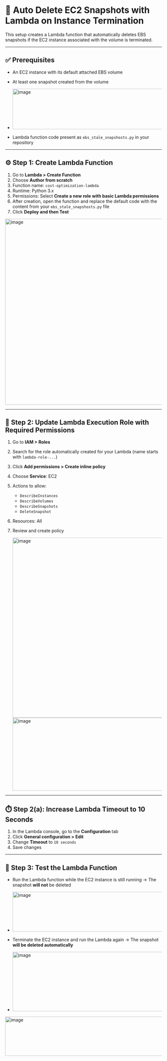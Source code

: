 # 🧹 Auto Delete EC2 Snapshots with Lambda on Instance Termination

This setup creates a Lambda function that automatically deletes EBS snapshots if the EC2 instance associated with the volume is terminated.

---

## ✅ Prerequisites

- An EC2 instance with its default attached EBS volume
- At least one snapshot created from the volume
- <img width="940" height="130" alt="image" src="https://github.com/user-attachments/assets/5a91dd3d-65e9-4a68-82be-7bae4d7600ab" />

- Lambda function code present as `ebs_stale_snapshosts.py` in your repository

---

## ⚙️ Step 1: Create Lambda Function

1. Go to **Lambda > Create Function**
2. Choose **Author from scratch**
3. Function name: `cost-optimization-lambda`
4. Runtime: Python 3.x
5. Permissions: Select **Create a new role with basic Lambda permissions**
6. After creation, open the function and replace the default code with the content from your `ebs_stale_snapshosts.py` file
7. Click **Deploy and then Test** 

<img width="1514" height="598" alt="image" src="https://github.com/user-attachments/assets/d53303cd-e192-43ff-b692-434258dec207" />

---

## 🔐 Step 2: Update Lambda Execution Role with Required Permissions

1. Go to **IAM > Roles**
2. Search for the role automatically created for your Lambda (name starts with `lambda-role-...`)
3. Click **Add permissions > Create inline policy**
4. Choose **Service**: EC2
5. Actions to allow:
   - `DescribeInstances`
   - `DescribeVolumes`
   - `DescribeSnapshots`
   - `DeleteSnapshot`
6. Resources: All
7. Review and create policy

   <img width="1501" height="579" alt="image" src="https://github.com/user-attachments/assets/c5fe95bc-9a58-46bb-ab6a-b75c9db03cd9" />

   <img width="940" height="235" alt="image" src="https://github.com/user-attachments/assets/04400d80-df6e-4ea7-8f15-3f802aeeec92" />

   


---

## ⏱️ Step 2(a): Increase Lambda Timeout to 10 Seconds

1. In the Lambda console, go to the **Configuration** tab
2. Click **General configuration > Edit**
3. Change **Timeout** to `10 seconds`
4. Save changes

---

## 🧪 Step 3: Test the Lambda Function

- Run the Lambda function while the EC2 instance is still running → The snapshot **will not** be deleted

- <img width="940" height="128" alt="image" src="https://github.com/user-attachments/assets/07db11f7-5687-4341-a829-d2687635d460" />

- Terminate the EC2 instance and run the Lambda again → The snapshot **will be deleted automatically**

- <img width="940" height="191" alt="image" src="https://github.com/user-attachments/assets/3698b45b-ee37-445f-bd34-fb78175ae948" />

<img width="940" height="126" alt="image" src="https://github.com/user-attachments/assets/a732886a-3ffc-4053-bd9a-3f89cc11594b" />


